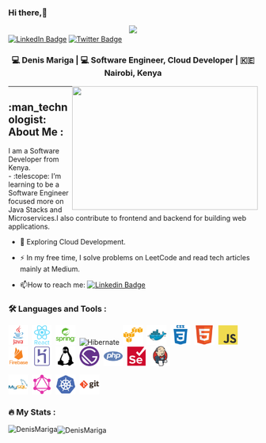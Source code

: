 ### Hi there,👋
<div id="header" align="center">
  <img src="https://media.giphy.com/media/M9gbBd9nbDrOTu1Mqx/giphy.gif" width="100"/>
</div>
<div id="badges">
  <a href="https://www.linkedin.com/in/denis-kamara-a034b71a3/">
  <img src="https://img.shields.io/badge/LinkedIn-blue?style=for-the-badge&logo=linkedin&logoColor=white" href="https://www.linkedin.com/in/denis-kamara-a034b71a3/" alt="LinkedIn Badge"/></a>
  <a href="https://twitter.com/DenisMariga50">
  <img src="https://img.shields.io/badge/Twitter-blue?style=for-the-badge&logo=twitter&logoColor=white" alt="Twitter Badge"/></a>
</div>
 <div align="center">
  <h3> 💻 Denis Mariga | 💻 Software Engineer, Cloud Developer | 🇰🇪 Nairobi, Kenya</h3>
</div>

  <img align="right" src="https://media.giphy.com/media/dWesBcTLavkZuG35MI/giphy.gif" height="250" width="375"/>

---
<h2 align="left">:man_technologist: About Me :</h2>
I am a Software Developer from Kenya. <br>
- :telescope: I’m learning to be a Software Engineer focused more on Java Stacks and Microservices.I also contribute to frontend and backend for building web applications.

- :seedling: Exploring Cloud Development.

- :zap: In my free time, I solve problems on LeetCode and read tech articles mainly at Medium.

- :mailbox:How to reach me: [![Linkedin Badge](https://img.shields.io/badge/-Denis-blue?style=flat&logo=Linkedin&logoColor=white)](https://www.linkedin.com/in/denis-kamara-a034b71a3/)
### :hammer_and_wrench: Languages and Tools :
<div>
  <img src="https://github.com/devicons/devicon/blob/master/icons/java/java-original-wordmark.svg" title="Java" alt="Java" width="40" height="40"/>&nbsp;
  <img src="https://github.com/devicons/devicon/blob/master/icons/react/react-original-wordmark.svg" title="React" alt="React" width="40" height="40"/>&nbsp;
  <img src="https://github.com/devicons/devicon/blob/master/icons/spring/spring-original-wordmark.svg" title="Spring" alt="Spring" width="40" height="40"/>&nbsp;
  <img src="https://www.javatpoint.com/images/hibernate/hibernate2.png" title="Hibernate" alt="Hibernate" width="40" height="40"/>&nbsp;
  <img src="https://github.com/devicons/devicon/blob/master/icons/amazonwebservices/amazonwebservices-original.svg" title="AWS" alt="AWS" width="40" height="40"/>&nbsp;
  <img src="https://github.com/devicons/devicon/blob/master/icons/docker/docker-original.svg" title="Docker" alt="Docker " width="40" height="40"/>&nbsp;
  <img src="https://github.com/devicons/devicon/blob/master/icons/css3/css3-plain-wordmark.svg"  title="CSS3" alt="CSS" width="40" height="40"/>&nbsp;
  <img src="https://github.com/devicons/devicon/blob/master/icons/html5/html5-original.svg" title="HTML5" alt="HTML" width="40" height="40"/>&nbsp;
  <img src="https://github.com/devicons/devicon/blob/master/icons/javascript/javascript-original.svg" title="JavaScript" alt="JavaScript" width="40" height="40"/>&nbsp;
  <img src="https://github.com/devicons/devicon/blob/master/icons/firebase/firebase-plain-wordmark.svg" title="Firebase" alt="Firebase" width="40" height="40"/>&nbsp;
    <img src="https://github.com/devicons/devicon/blob/master/icons/heroku/heroku-original.svg" title="Heroku" alt="Heroku" width="40" height="40"/>&nbsp;
    <img src="https://github.com/devicons/devicon/blob/master/icons/linux/linux-plain.svg" title="Linux" alt="Linux" width="40" height="40"/>&nbsp;
  <img src="https://github.com/devicons/devicon/blob/master/icons/gatsby/gatsby-original.svg" title="Gatsby"  alt="Gatsby" width="40" height="40"/>&nbsp;
  <img src="https://github.com/devicons/devicon/blob/master/icons/php/php-plain.svg" title="PhP"  alt="PhP" width="40" height="40"/>&nbsp;
    <img src="https://github.com/devicons/devicon/blob/master/icons/selenium/selenium-original.svg" title="Selenium"  alt="Selenium" width="40" height="40"/>&nbsp;
  <img src="https://github.com/devicons/devicon/blob/master/icons/jenkins/jenkins-original.svg" title="jenkins"  alt="jenkins" width="40" height="40"/>&nbsp;

  <img src="https://github.com/devicons/devicon/blob/master/icons/mysql/mysql-original-wordmark.svg" title="MySQL"  alt="MySQL" width="40" height="40"/>&nbsp;
  <img src="https://github.com/devicons/devicon/blob/master/icons/graphql/graphql-plain.svg" title="GraphQl" alt="GraphQl" width="40" height="40"/>&nbsp;
  <img src="https://github.com/devicons/devicon/blob/master/icons/kubernetes/kubernetes-plain.svg" title="Kubernetes" alt="Kubernetes" width="40" height="40"/>&nbsp;
  <img src="https://github.com/devicons/devicon/blob/master/icons/git/git-original-wordmark.svg" title="Git" alt="Git" width="40" height="40"/>&nbsp;
  </div>

### :fire: My Stats :


<img align="left" src="https://github-readme-streak-stats.herokuapp.com/?user=DenisMariga" alt="DenisMariga" /></p>

<p><img align="center" src="https://github-readme-streak-stats.herokuapp.com/?user=DenisMariga&" alt="DenisMariga" /></p>
<br>
